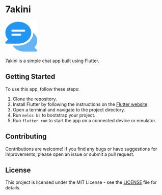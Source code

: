 # 7akini
<img src="packages/sevenakini_shared/assets/logo.png" width="100" height="100">

7akini is a simple chat app built using Flutter.

## Getting Started

To use this app, follow these steps:

1. Clone the repository.
2. Install Flutter by following the instructions on the [Flutter website](https://flutter.dev/docs/get-started/install).
3. Open a terminal and navigate to the project directory.
4. Run `melos bs` to bootstrap your project.
5. Run `flutter run` to start the app on a connected device or emulator.

## Contributing

Contributions are welcome! If you find any bugs or have suggestions for improvements, please open an issue or submit a pull request.

## License

This project is licensed under the MIT License - see the [LICENSE](LICENSE) file for details.
